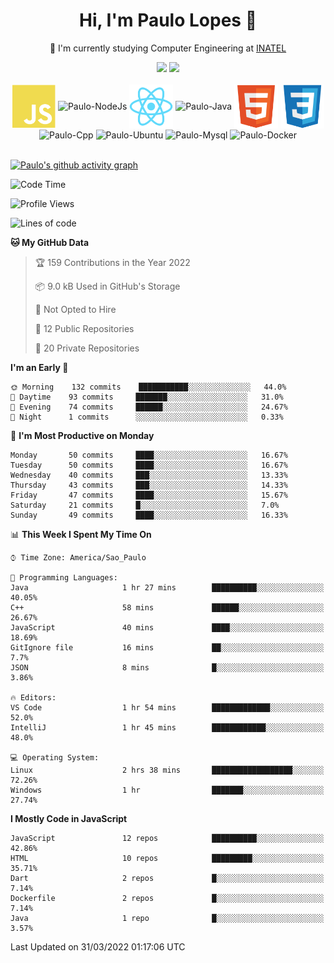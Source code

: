 <div>
  <h1 align="center" > Hi, I'm Paulo Lopes 👋 </h1>
  <p align="center" >🔭 I'm currently studying Computer Engineering at <a href="https://inatel.br/home/" target="_blank">INATEL</a>
  
  </p>
  <div align="center"> 
  <a href="https://www.instagram.com/paulotc1999/" target="_blank"><img src="https://img.shields.io/badge/-Instagram-%23E4405F?style=for-the-badge&logo=instagram&logoColor=white" target="_blank"></a>
  <a href="https://www.linkedin.com/in/paulotc1999/" target="_blank"><img src="https://img.shields.io/badge/-LinkedIn-%230077B5?style=for-the-badge&logo=linkedin&logoColor=white" target="_blank"></a> 
</div>
  
 <div style="display: inline_block" align="center"><br>
  <img align="center" alt="Paulo-Js" height="70" width="70" src="https://raw.githubusercontent.com/devicons/devicon/master/icons/javascript/javascript-plain.svg">
  <img align="center" alt="Paulo-NodeJs" height="70" width="70" src="https://cdn.jsdelivr.net/gh/devicons/devicon/icons/nodejs/nodejs-plain.svg">
  <img align="center" alt="Paulo-React" height="70" width="70" src="https://raw.githubusercontent.com/devicons/devicon/master/icons/react/react-original.svg">
  <img align="center" alt="Paulo-Java" height="70" width="70" src="https://cdn.jsdelivr.net/gh/devicons/devicon/icons/java/java-original.svg">
  <img align="center" alt="Paulo-HTML" height="70" width="70" src="https://raw.githubusercontent.com/devicons/devicon/master/icons/html5/html5-original.svg">
  <img align="center" alt="Paulo-CSS" height="70" width="70" src="https://raw.githubusercontent.com/devicons/devicon/master/icons/css3/css3-original.svg">
  <img align="center" alt="Paulo-Cpp" height="70" width="70" src="https://cdn.jsdelivr.net/gh/devicons/devicon/icons/cplusplus/cplusplus-original.svg">
  <img align="center" alt="Paulo-Ubuntu" height="70" width="70" src="https://cdn.jsdelivr.net/gh/devicons/devicon/icons/ubuntu/ubuntu-plain.svg">
  <img align="center" alt="Paulo-Mysql" height="70" width="70" src="https://cdn.jsdelivr.net/gh/devicons/devicon/icons/mysql/mysql-original.svg">
  <img align="center" alt="Paulo-Docker" height="70" width="70" src="https://cdn.jsdelivr.net/gh/devicons/devicon/icons/docker/docker-plain.svg">
  
</div>
</a>

</br>

[![Paulo's github activity graph](https://activity-graph.herokuapp.com/graph?username=paulotc1999&theme=chartreuse-dark)](https://github.com/ashutosh00710/github-readme-activity-graph)

<div>

<!--START_SECTION:waka-->
![Code Time](http://img.shields.io/badge/Code%20Time-52%20hrs%2035%20mins-blue)

![Profile Views](http://img.shields.io/badge/Profile%20Views-22-blue)

![Lines of code](https://img.shields.io/badge/From%20Hello%20World%20I%27ve%20Written-551%20Thousand%20lines%20of%20code-blue)

**🐱 My GitHub Data** 

> 🏆 159 Contributions in the Year 2022
 > 
> 📦 9.0 kB Used in GitHub's Storage 
 > 
> 🚫 Not Opted to Hire
 > 
> 📜 12 Public Repositories 
 > 
> 🔑 20 Private Repositories  
 > 
**I'm an Early 🐤** 

```text
🌞 Morning    132 commits    ███████████░░░░░░░░░░░░░░   44.0% 
🌆 Daytime    93 commits     ███████░░░░░░░░░░░░░░░░░░   31.0% 
🌃 Evening    74 commits     ██████░░░░░░░░░░░░░░░░░░░   24.67% 
🌙 Night      1 commits      ░░░░░░░░░░░░░░░░░░░░░░░░░   0.33%

```
📅 **I'm Most Productive on Monday** 

```text
Monday       50 commits     ████░░░░░░░░░░░░░░░░░░░░░   16.67% 
Tuesday      50 commits     ████░░░░░░░░░░░░░░░░░░░░░   16.67% 
Wednesday    40 commits     ███░░░░░░░░░░░░░░░░░░░░░░   13.33% 
Thursday     43 commits     ███░░░░░░░░░░░░░░░░░░░░░░   14.33% 
Friday       47 commits     ████░░░░░░░░░░░░░░░░░░░░░   15.67% 
Saturday     21 commits     █░░░░░░░░░░░░░░░░░░░░░░░░   7.0% 
Sunday       49 commits     ████░░░░░░░░░░░░░░░░░░░░░   16.33%

```


📊 **This Week I Spent My Time On** 

```text
⌚︎ Time Zone: America/Sao_Paulo

💬 Programming Languages: 
Java                     1 hr 27 mins        ██████████░░░░░░░░░░░░░░░   40.05% 
C++                      58 mins             ██████░░░░░░░░░░░░░░░░░░░   26.67% 
JavaScript               40 mins             ████░░░░░░░░░░░░░░░░░░░░░   18.69% 
GitIgnore file           16 mins             ██░░░░░░░░░░░░░░░░░░░░░░░   7.7% 
JSON                     8 mins              █░░░░░░░░░░░░░░░░░░░░░░░░   3.86%

🔥 Editors: 
VS Code                  1 hr 54 mins        █████████████░░░░░░░░░░░░   52.0% 
IntelliJ                 1 hr 45 mins        ████████████░░░░░░░░░░░░░   48.0%

💻 Operating System: 
Linux                    2 hrs 38 mins       ██████████████████░░░░░░░   72.26% 
Windows                  1 hr                ███████░░░░░░░░░░░░░░░░░░   27.74%

```

**I Mostly Code in JavaScript** 

```text
JavaScript               12 repos            ██████████░░░░░░░░░░░░░░░   42.86% 
HTML                     10 repos            █████████░░░░░░░░░░░░░░░░   35.71% 
Dart                     2 repos             █░░░░░░░░░░░░░░░░░░░░░░░░   7.14% 
Dockerfile               2 repos             █░░░░░░░░░░░░░░░░░░░░░░░░   7.14% 
Java                     1 repo              █░░░░░░░░░░░░░░░░░░░░░░░░   3.57%

```



 Last Updated on 31/03/2022 01:17:06 UTC
<!--END_SECTION:waka-->


